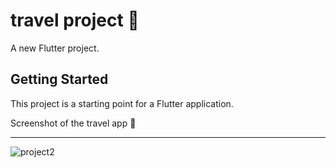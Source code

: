 
# travel project 📱

A new Flutter project.

## Getting Started

This project is a starting point for a Flutter application.


Screenshot of the travel app 📱
______________________________________


![project2](https://s8.uupload.ir/files/ezgif.com-video-to-gif-2_z17v.gif)




